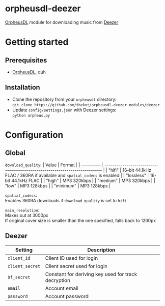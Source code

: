 # orpheusdl-deezer
[OrpheusDL](https://github.com/OrfiTeam/OrpheusDL) module for downloading music from [Deezer](https://www.deezer.com/)

# Getting started
## Prerequisites
- [OrpheusDL](https://github.com/OrfiTeam/OrpheusDL), duh

## Installation
- Clone the repository from your ```orpheusdl``` directory:\
```git clone https://github.com/thekvt/orpheusdl-deezer modules/deezer```
- Update ```config/settings.json``` with Deezer settings:\
```python orpheus.py```

# Configuration
## Global
```download_quality```:
| Value      | Format                                                                       |
| ---------- | ---------------------------------------------------------------------------- |
| "hifi"     | 16-bit 44.1kHz FLAC / 360RA if available and ```spatial_codecs``` is enabled |
| "lossless" | 16-bit 44.1kHz FLAC                                                          |
| "high"     | MP3 320kbps                                                                  |
| "medium"   | MP3 320kbps                                                                  |
| "low"      | MP3 128kbps                                                                  |
| "minimum"  | MP3 128kbps                                                                  |

```spatial_codecs```:\
Enables 360RA downloads if ```download_quality``` is set to ```hifi```

```main_resolution```:\
Maxes out at 3000px\
If original cover size is smaller than the one specified, falls back to 1200px

## Deezer
| Setting         | Description                                         |
| --------------- | --------------------------------------------------- |
| `client_id`     | Client ID used for login                            |
| `client_secret` | Client secret used for login                        |
| `bf_secret`     | Constant for deriving key used for track decryption |
| `email`         | Account email                                       |
| `password`      | Account password                                    |
